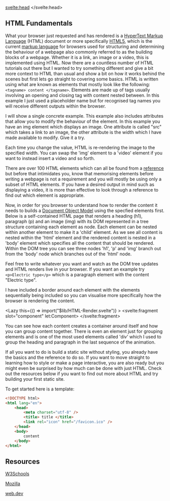 <script>
import DOMTree from "$lib/DOM-Tree.svelte";
import HTMLatt from "$lib/HTML-Attributes.svelte";
import Lazy from "$lib/Lazy.svelte";
import '$lib/styles/vscode-dark.css';
</script>

<svelte:head>
	<title>HTML Fundamentals| Sergen Karaoglan</title>
	<meta name="description" content="Learn the fundamentals of HTML" />
</svelte:head>



<article class="max-sm:mx-4 prose lg:prose-xl m-auto pt-16">

# HTML Fundamentals
What your browser just requested and has rendered is a [HyperText Markup Language](https://en.wikipedia.org/wiki/HTML) (HTML) document or more specifically [HTML5](https://en.wikipedia.org/wiki/HTML5), which is the current [markup language](https://en.wikipedia.org/wiki/Markup_language) for browsers used for structuring and determining the behaviour of a webpage also commonly referred to as the building blocks of a webpage. Whether it is a link, an image or a video, this is implemented using HTML. Now there are a countless number of HTML tutorials out there but I wanted to try something different and give a bit more context to HTML than usual and show a bit on how it works behind the scenes but first lets go straight to covering some basics. HTML is written using what are known as elements that mostly look like the following: ```<tagname> content </tagname>```. Elements are made up of tags usually involving an opening and closing tag with content nested between. In this example I just used a placeholder name but for recognised tag names you will receive different outputs within the browser.

I will show a single concrete example. This example also includes attributes that allow you to modify the behaviour of the element. In this example you have an img element which displays an image. One attribute is called "src" which takes a link to an image, the other attribute is the width which I have made available to modify. Give it a try.

<HTMLatt />

Each time you change the value, HTML is re-rendering the image to the specified width. You can swap the 'img' element to a 'video' element if you want to instead insert a video and so forth.

There are over 100 HTML elements which can all be found from a [reference](https://www.w3schools.com/tags/) but before that intimidates you, know that memorising elements before writing a webpage is not a requirement and you will mostly be using only a subset of HTML elements. If you have a desired output in mind such as displaying a video, it is more than effective to look through a reference to find out which element is appropriate.

Now, in order for you browser to understand how to render the content it needs to builds a [Document Object Model](https://en.wikipedia.org/wiki/Document_Object_Model) using the specfied elements first.
Below is a self-contained HTML page that renders a heading (h1), paragraph (p) and an image (img) with its DOM represented in a tree structure containing each element as node. Each element can be nested within another element to make it a 'child' element. As we see all content is nested within the 'html' element and the rendered content is nested in a 'body' element which specifies all the content that should be rendered. Within the DOM tree you can see three nodes 'h1', 'p' and 'img' branch out from the 'body' node which branches out of the 'html' node. 

Feel free to write whatever you want and watch as the DOM tree updates and HTML renders live in your browser. If you want an example try ```<p>Electric type</p>``` which is a paragraph element with the content "Electric type".

<div class="w-fit m-auto p-5">
<DOMTree />
</div>

I have included a border around each element with the elements sequentially being included so you can visualise more specifically how the browser is rendering the content.

<Lazy
	this={() => import("$lib/HTML-Render.svelte")}
	>
	<svelte:fragment slot="component" let:Component>
		<Component />
	</svelte:fragment>
</Lazy>

You can see how each content creates a container around itself and how you can group content together. There is even an element just for grouping elements and is one of the most used elements called 'div' which I used to group the heading and paragraph in the last sequence of the animation.

If all you want to do is build a static site without styling, you already have the basics and the reference to do so. If you want to move straight to learning how to style or make a page interactive, you are also ready but you might even be surprised by how much can be done with just HTML. Check out the resources below if you want to find out more about HTML and try building your first static site.

To get started here is a template:

```HTML
<!DOCTYPE html>
<html lang="en">
	<head>
		<meta charset="utf-8" />
		<title> title </title>
		<link rel="icon" href="/favicon.ico" />
	</head>
	<body>
		content
	</body>
</html>
```

## Resources
[W3Schools](https://www.w3schools.com/html/default.asp)

[Mozilla](https://developer.mozilla.org/en-US/docs/Web/HTML)

[web.dev](https://web.dev/learn/html/)

<!-- The group that specifies HTML and the DOM is called [WHATWG](https://en.wikipedia.org/wiki/WHATWG) and use to be the [W3C](https://en.wikipedia.org/wiki/World_Wide_Web_Consortium). The [browser engine](https://en.wikipedia.org/wiki/Browser_engine) is responsible for what is responsible for rendering HTML into a webpage and needs to be developed by browser vendors (Chrome, Safari, Firefox etc.) to match the HTML specification so we have a consistently functioning web pages across diferrent devices and different browsers. -->

</article>